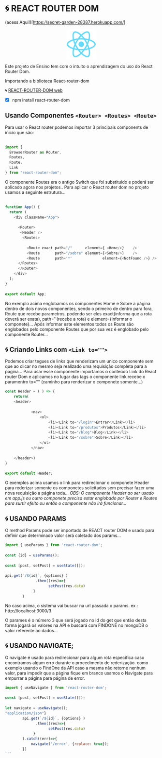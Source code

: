 # :cyclone: REACT ROUTER DOM

(acess Aqui!)[https://secret-garden-28387.herokuapp.com/]

<div align: "center" align='center'>
    <img align="center" alt="kai-HTML" height="100" width="100"  src='./public/logo192.png' alt='logo React'/>
</div>

Este projeto de Ensino tem com o intuito o aprendizagem do uso do React Router Dom.

Importando a biblioteca React-router-dom 

:cyclone: [REACT-ROUTER-DOM web](https://v5.reactrouter.com/web/guides/quick-start)

- [x] npm install react-router-dom

## Usando Componentes `<Router> <Routes> <Route>`

Para usar o React router podemos importar 3 principais components de inicio que são:

```javascript

import {
  BrowserRouter as Router,
  Routes,
  Route,
  Link
} from "react-router-dom";

```

O componente Routes era o antigo Switch que foi substituido e poderá ser aplicado agora nos projetos..
Para aplicar o React router dom no projeto usamos a seguinte estrutura...

```javascript

function App() {
  return (
    <div className="App">
      
      <Router>
       <Header />
        <Routes>
          
          <Route exact path="/"      element={ <Home/>}    />
          <Route       path="/sobre" element={<Sobre/>}    />
          <Route       path='*'              element={<NotFound />} />
      </Routes>
      </Router>
    </div>
  );
}

export default App;

```

No exemplo acima englobamos os componentes Home e Sobre a página dentro de dois novos
componentes, sendo o primeiro de dentro para fora, Route que recebe parametros, podendo ser eles exact(informa que a rota deverá ser exata), path=''(recebe a rota) e element={informar o componete}...
Após informar este elementos todos os Route são englobados pelo componente Routes que por sua vez é englobado pelo componente Router...

## :cyclone: Criando Links com `<Link to="">`

Podemos criar tegues de links que renderizam um unico componente sem que ao clicar no mesmo seja realizado uma requisição completa para a página...
Para usar esse componente importamos o conteúdo Link do React router Dom e aplicamos no lugar das tags <a></a> o componente link recebe o paramentro to="" (caminho para renderizar o componete somente...)

```javascript
const Header = ( ) => {
    return(
    <header>

            <nav>
                <ul>
                    <li><Link to="/login">Entrar</Link></li>
                    <li><Link to="/produtos">Produtos</Link></li>
                    <li><Link to="/blog">Blog</Link></li>
                    <li><Link to="/sobre">Sobre</Link></li>
                </ul>
            </nav>
        
    </header>)
}

export default Header;
```
O exemplos acima usamos o link para redirecionar o componete Header para rederizar somente os componetes solicitados sem precisar fazer uma nova requisição a página toda...
_OBS: O componente Header ao ser usado em app.js ou outro componete precisa estar englobado por Router e Routes para surtir efeito ou então o componente não irá funcionar..._

## :cyclone: USANDO PARAMS 

O method Params pode ser importado de REACT router DOM e usado para definir que determinado valor será coletado dos params... 

```javascript
import { useParams } from 'react-router-dom';

const {id} = useParams();

const [post, setPost] = useState([]);

api.get(`/${id}`, {options} )
              .then((res)=>{
                    setPost(res.data)
             }
        )
```

No caso acima, o sistema vai buscar na url passada o params. ex.: 
http://localhost:3000/3

O parames é o número 3 que será jogado no id do get que então desta forma jogará os valores na API e buscará com FINDONE no mongoDB o valor referente ao dados...

## :cyclone: USANDO NAVIGATE;

O navigate é usado para redirecionar para algum rota especifica caso encontramos algum erro durante o procedimento de rederização. como exemplo usando o FindOne da API caso a mesma não retorne nenhum valor, para impedir que a página fique em branco usamos o Navigate para empurrar a página para página de error.

````javascript
import { useNavigate } from 'react-router-dom';

const [post, setPost] = useState([]);

let navigate = useNavigate();
"application/json"}
        api.get(`/${id}`, {options} )
              .then((res)=>{
                    setPost(res.data)
             }
        ).catch((err)=>{
            navigate('/error', {replace: true});
        })
```